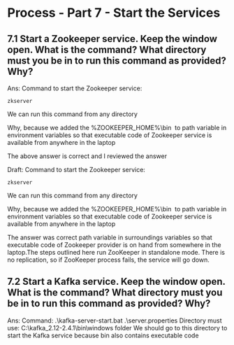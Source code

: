 # Process - Part 7 - Start the Services

## 7.1 Start a Zookeeper service. Keep the window open. What is the command? What directory must you be in to run this command as provided? Why?

Ans:
Command to start the Zookeeper service:
```
zkserver
```
We can run this command from any directory

Why, because we added the %ZOOKEEPER_HOME%\bin  to path variable in environment variables so that executable code of Zookeeper service is available from anywhere in the laptop

The above answer is correct and I reviewed the answer

Draft:
Command to start the Zookeeper service:
```
zkserver
```
We can run this command from any directory

Why, because we added the %ZOOKEEPER_HOME%\bin  to path variable in environment variables so that executable code of Zookeeper service is available from anywhere in the laptop

The answer was correct path variable in surroundings variables so that executable code of Zookeeper provider is on hand from somewhere in the laptop.The steps outlined here run ZooKeeper in standalone mode. There is no replication, so if ZooKeeper process fails, the service will go down.


## 7.2 Start a Kafka service. Keep the window open. What is the command? What directory must you be in to run this command as provided? Why?

Ans:
Command:
 .\kafka-server-start.bat .\server.properties
 Directory must use: C:\kafka_2.12-2.4.1\bin\windows folder
 We should go to this directory to start the Kafka service because bin also contains executable code
 

 


